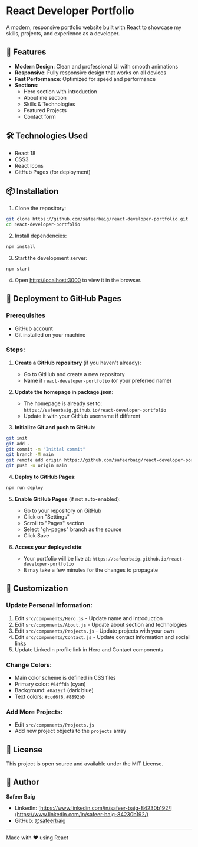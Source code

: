# React Developer Portfolio

A modern, responsive portfolio website built with React to showcase my skills, projects, and experience as a developer.

## 🚀 Features

- **Modern Design**: Clean and professional UI with smooth animations
- **Responsive**: Fully responsive design that works on all devices
- **Fast Performance**: Optimized for speed and performance
- **Sections**:
  - Hero section with introduction
  - About me section
  - Skills & Technologies
  - Featured Projects
  - Contact form

## 🛠️ Technologies Used

- React 18
- CSS3
- React Icons
- GitHub Pages (for deployment)

## 📦 Installation

1. Clone the repository:
```bash
git clone https://github.com/safeerbaig/react-developer-portfolio.git
cd react-developer-portfolio
```

2. Install dependencies:
```bash
npm install
```

3. Start the development server:
```bash
npm start
```

4. Open [http://localhost:3000](http://localhost:3000) to view it in the browser.

## 🚀 Deployment to GitHub Pages

### Prerequisites
- GitHub account
- Git installed on your machine

### Steps:

1. **Create a GitHub repository** (if you haven't already):
   - Go to GitHub and create a new repository
   - Name it `react-developer-portfolio` (or your preferred name)

2. **Update the homepage in package.json**:
   - The homepage is already set to: `https://safeerbaig.github.io/react-developer-portfolio`
   - Update it with your GitHub username if different

3. **Initialize Git and push to GitHub**:
```bash
git init
git add .
git commit -m "Initial commit"
git branch -M main
git remote add origin https://github.com/safeerbaig/react-developer-portfolio.git
git push -u origin main
```

4. **Deploy to GitHub Pages**:
```bash
npm run deploy
```

5. **Enable GitHub Pages** (if not auto-enabled):
   - Go to your repository on GitHub
   - Click on "Settings"
   - Scroll to "Pages" section
   - Select "gh-pages" branch as the source
   - Click Save

6. **Access your deployed site**:
   - Your portfolio will be live at: `https://safeerbaig.github.io/react-developer-portfolio`
   - It may take a few minutes for the changes to propagate

## 📝 Customization

### Update Personal Information:
1. Edit `src/components/Hero.js` - Update name and introduction
2. Edit `src/components/About.js` - Update about section and technologies
3. Edit `src/components/Projects.js` - Update projects with your own
4. Edit `src/components/Contact.js` - Update contact information and social links
5. Update LinkedIn profile link in Hero and Contact components

### Change Colors:
- Main color scheme is defined in CSS files
- Primary color: `#64ffda` (cyan)
- Background: `#0a192f` (dark blue)
- Text colors: `#ccd6f6`, `#8892b0`

### Add More Projects:
- Edit `src/components/Projects.js`
- Add new project objects to the `projects` array

## 📄 License

This project is open source and available under the MIT License.

## 👤 Author

**Safeer Baig**
- LinkedIn: [https://www.linkedin.com/in/safeer-baig-84230b192/](https://www.linkedin.com/in/safeer-baig-84230b192/)
- GitHub: [@safeerbaig](https://github.com/safeerbaig)

---

Made with ❤️ using React

